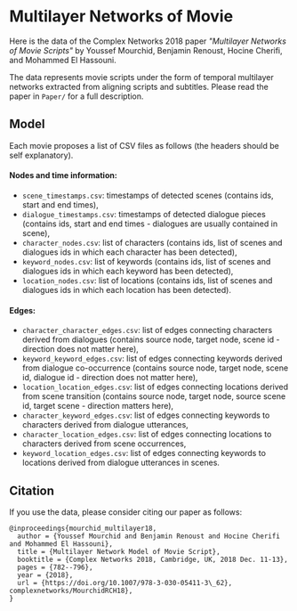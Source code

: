 # Multilayer Networks of Movie

Here is the data of the Complex Networks 2018 paper *"Multilayer Networks of Movie Scripts"* by Youssef Mourchid, Benjamin Renoust, Hocine Cherifi, and Mohammed El Hassouni.

The data represents movie scripts under the form of temporal multilayer networks extracted from aligning scripts and subtitles. Please read the paper in `Paper/` for a full description.

## Model

Each movie proposes a list of CSV files as follows (the headers should be self explanatory).
#### Nodes and time information:

- `scene_timestamps.csv`: timestamps of detected scenes (contains ids, start and end times),
- `dialogue_timestamps.csv`: timestamps of detected dialogue pieces (contains ids, start and end times - dialogues are usually contained in scene),- `character_nodes.csv`: list of characters (contains ids, list of scenes and dialogues ids in which each character has been detected),- `keyword_nodes.csv`: list of keywords (contains ids, list of scenes and dialogues ids in which each keyword has been detected),- `location_nodes.csv`: list of locations (contains ids, list of scenes and dialogues ids in which each location has been detected).

#### Edges:
- `character_character_edges.csv`: list of edges connecting characters derived from dialogues (contains source node, target node, scene id - direction does not matter here), - `keyword_keyword_edges.csv`: list of edges connecting keywords derived from dialogue co-occurrence (contains source node, target node, scene id, dialogue id - direction does not matter here),- `location_location_edges.csv`: list of edges connecting locations derived from scene transition (contains source node, target node, source scene id, target scene - direction matters here),
- `character_keyword_edges.csv`: list of edges connecting keywords to characters derived from dialogue utterances,- `character_location_edges.csv`: list of edges connecting locations to characters derived from scene occurrences,
- `keyword_location_edges.csv`: list of edges connecting keywords to locations derived from dialogue utterances in scenes.



## Citation
If you use the data, please consider citing our paper as follows:

```
@inproceedings{mourchid_multilayer18,
  author = {Youssef Mourchid and Benjamin Renoust and Hocine Cherifi and Mohammed El Hassouni},
  title = {Multilayer Network Model of Movie Script},
  booktitle = {Complex Networks 2018, Cambridge, UK, 2018 Dec. 11-13},
  pages = {782--796},
  year = {2018},
  url = {https://doi.org/10.1007/978-3-030-05411-3\_62},
complexnetworks/MourchidRCH18},
}
```